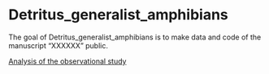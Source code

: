 
<!-- README.md is generated from README.Rmd. Please edit that file -->

# Detritus_generalist_amphibians

<!-- badges: start -->
<!-- badges: end -->

The goal of Detritus_generalist_amphibians is to make data and code of
the manuscript “XXXXXX” public.

[Analysis of the observational
study](https://github.com/RodolfoPelinson/Detritus_generalist_amphibians/blob/master/scripts/Observational_study.md)
